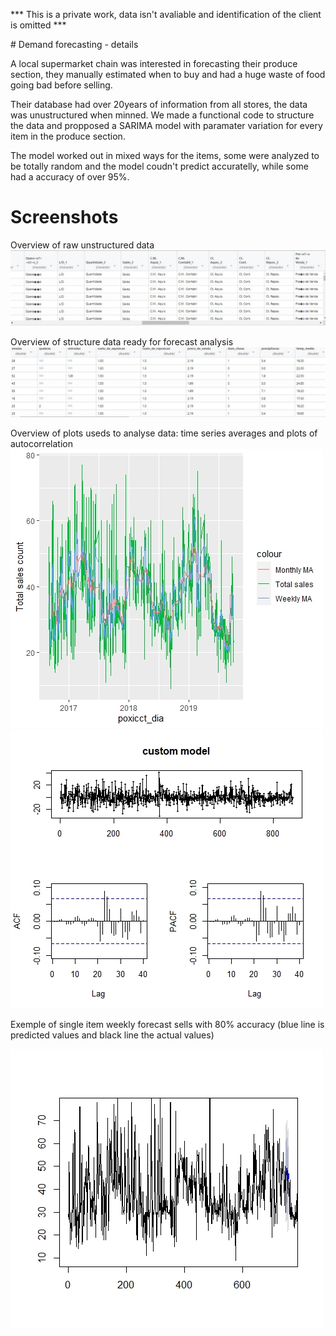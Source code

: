    *** This is a private work, data isn't avaliable and identification of the client is omitted ***
 
 ﻿# Demand forecasting - details
  
  A local supermarket chain was interested in forecasting their produce section, they manually estimated when to buy and had a huge waste of food going bad before selling.
  
  Their database had over 20years of information from all stores, the data was unustructured when minned. We made a functional code to structure the data and propposed a SARIMA model with paramater variation for every item in the produce section.
  
 The model worked out in mixed ways for the items, some were analyzed to be totally random and the model coudn't predict accuratelly, while some had a accuracy of over 95%.

# Screenshots

Overview of raw unstructured data
![Screenshot](raw_data.jpg)

Overview of structure data ready for forecast analysis
![Screenshot](clean_data.jpg)

Overview of plots useds to analyse data: time series averages and plots of autocorrelation
![Screenshot](plot_time_data.jpeg)
![Screenshot](decomposition.jpeg)

Exemple of single item weekly forecast sells with 80% accuracy (blue line is predicted values and black line the actual values)

![Screenshot](week_forecast.jpeg)
